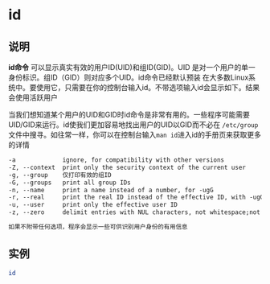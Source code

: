 # **id**

## 说明

**id命令** 可以显示真实有效的用户ID(UID)和组ID(GID)。UID 是对一个用户的单一身份标识。组ID（GID）则对应多个UID。id命令已经默认预装
在大多数Linux系统中。要使用它，只需要在你的控制台输入id。不带选项输入id会显示如下。结果会使用活跃用户

当我们想知道某个用户的UID和GID时id命令是非常有用的。一些程序可能需要UID/GID来运行。id使我们更加容易地找出用户的UID以GID而不必在
`/etc/group`文件中搜寻。如往常一样，你可以在控制台输入`man id`进入id的手册页来获取更多的详情

```markdown
-a             ignore, for compatibility with other versions
-Z, --context  print only the security context of the current user
-g, --group    仅打印有效的组ID
-G, --groups   print all group IDs
-n, --name     print a name instead of a number, for -ugG
-r, --real     print the real ID instead of the effective ID, with -ugG
-u, --user     print only the effective user ID
-z, --zero     delimit entries with NUL characters, not whitespace;not permitted in default format

如果不附带任何选项，程序会显示一些可供识别用户身份的有用信息
```

## 实例

```bash
id
```
